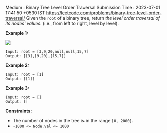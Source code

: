Medium : Binary Tree Level Order Traversal
Submission Time : 2023-07-01 17:41:50 +0530 IST
https://leetcode.com/problems/binary-tree-level-order-traversal/
Given the `root` of a binary tree, return _the level order traversal of its nodes' values_. (i.e., from left to right, level by level).

**Example 1:**

![](https://assets.leetcode.com/uploads/2021/02/19/tree1.jpg)

```
Input: root = [3,9,20,null,null,15,7]
Output: [[3],[9,20],[15,7]]

```

**Example 2:**

```
Input: root = [1]
Output: [[1]]

```

**Example 3:**

```
Input: root = []
Output: []

```

**Constraints:**

- The number of nodes in the tree is in the range `[0, 2000]`.
- `-1000 <= Node.val <= 1000`
